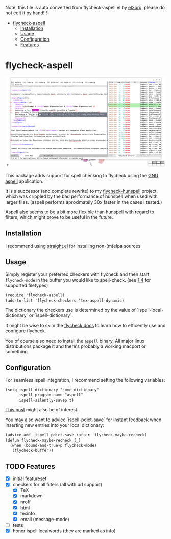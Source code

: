 Note: this file is auto converted from flycheck-aspell.el by [el2org](https://github.com/tumashu/el2org), please do not edit it by hand!!!

- [flycheck-aspell](#orgddf9925)
  - [Installation](#orgb225028)
  - [Usage](#org58040f2)
  - [Configuration](#org8702446)
  - [Features](#orga420590)


<a id="orgddf9925"></a>

# flycheck-aspell

![flycheck-aspell in action](screenshot.png)

This package adds support for spell checking to flycheck using the [GNU aspell](http://aspell.net) application.

It is a successor (and complete rewrite) to my [flycheck-hunspell](https://github.com/leotaku/flycheck-hunspell) project, which was crippled by the bad performance of hunspell when used with larger files. (aspell performs aproximately 30x faster in the cases I tested.)

Aspell also seems to be a bit more flexible than hunspell with regard to filters, which might prove to be useful in the future.


<a id="orgb225028"></a>

## Installation

I recommend using [straight.el](https://github.com/raxod502/straight.el) for installing non-(m)elpa sources.


<a id="org58040f2"></a>

## Usage

Simply register your preferred checkers with flycheck and then start `flycheck-mode` in the buffer you would like to spell-check. (see [1.4](#orga420590) for supported filetypes)

```elisp
(require 'flycheck-aspell)
(add-to-list 'flycheck-checkers 'tex-aspell-dynamic)
```

The dictionary the checkers use is determined by the value of \`ispell-local-dictionary\` or \`ispell-dictionary\`.

It might be wise to skim the [flycheck docs](https://www.flycheck.org/en/latest/) to learn how to efficently use and configure flycheck.

You of course also need to install the `aspell` binary. All major linux distributions package it and there's probably a working macport or something.


<a id="org8702446"></a>

## Configuration

For seamless ispell integration, I recommend setting the following variables:

```elisp
(setq ispell-dictionary "some_dictionary"
      ispell-program-name "aspell"
      ispell-silently-savep t)
```

[This post](https://blog.binchen.org/posts/what-s-the-best-spell-check-set-up-in-emacs.html) might also be of interest.

You may also want to advice \`ispell-pdict-save\` for instant feedback when inserting new entries into your local dictionary:

```elisp
(advice-add 'ispell-pdict-save :after 'flycheck-maybe-recheck)
(defun flycheck-maybe-recheck (_)
  (when (bound-and-true-p flycheck-mode)
   (flycheck-buffer))
```


<a id="orga420590"></a>

## TODO Features

-   [X] initial featureset
-   [X] checkers for all filters (all with url support)
    -   [X] TeX
    -   [X] markdown
    -   [X] nroff
    -   [X] html
    -   [X] texinfo
    -   [X] email (message-mode)
-   [ ] tests
-   [X] honor ispell localwords (they are marked as info)

